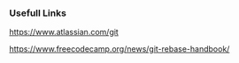 ### Usefull Links
https://www.atlassian.com/git

https://www.freecodecamp.org/news/git-rebase-handbook/
